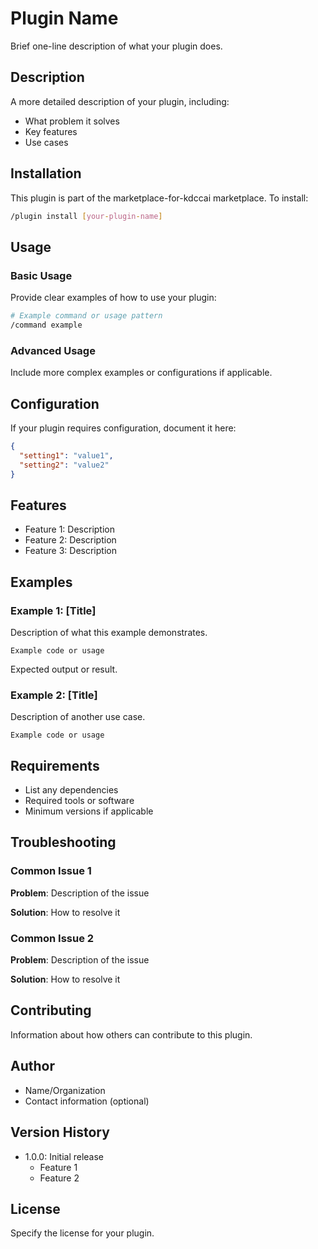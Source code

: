 # Plugin Name

Brief one-line description of what your plugin does.

## Description

A more detailed description of your plugin, including:
- What problem it solves
- Key features
- Use cases

## Installation

This plugin is part of the marketplace-for-kdccai marketplace. To install:

```bash
/plugin install [your-plugin-name]
```

## Usage

### Basic Usage

Provide clear examples of how to use your plugin:

```bash
# Example command or usage pattern
/command example
```

### Advanced Usage

Include more complex examples or configurations if applicable.

## Configuration

If your plugin requires configuration, document it here:

```json
{
  "setting1": "value1",
  "setting2": "value2"
}
```

## Features

- Feature 1: Description
- Feature 2: Description
- Feature 3: Description

## Examples

### Example 1: [Title]

Description of what this example demonstrates.

```
Example code or usage
```

Expected output or result.

### Example 2: [Title]

Description of another use case.

```
Example code or usage
```

## Requirements

- List any dependencies
- Required tools or software
- Minimum versions if applicable

## Troubleshooting

### Common Issue 1

**Problem**: Description of the issue

**Solution**: How to resolve it

### Common Issue 2

**Problem**: Description of the issue

**Solution**: How to resolve it

## Contributing

Information about how others can contribute to this plugin.

## Author

- Name/Organization
- Contact information (optional)

## Version History

- 1.0.0: Initial release
  - Feature 1
  - Feature 2

## License

Specify the license for your plugin.
